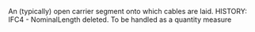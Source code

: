 An (typically) open carrier segment onto which cables are laid.
HISTORY: IFC4 - NominalLength deleted. To be handled as a quantity measure
